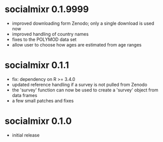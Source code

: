 # socialmixr 0.1.9999

* improved downloading form Zenodo; only a single download is used now
* improved handling of country names
* fixes to the POLYMOD data set
* allow user to choose how ages are estimated from age ranges

# socialmixr 0.1.1

* fix: dependency on R >= 3.4.0
* updated reference handling if a survey is not pulled from Zenodo
* the 'survey' function can now be used to create a 'survey' object from data frames
* a few small patches and fixes

# socialmixr 0.1.0

* initial release
